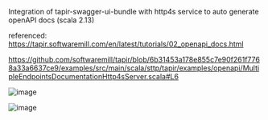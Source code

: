 Integration of tapir-swagger-ui-bundle with http4s service to auto generate openAPI docs (scala 2.13)

referenced: 
https://tapir.softwaremill.com/en/latest/tutorials/02_openapi_docs.html 

https://github.com/softwaremill/tapir/blob/6b31453a178e855c7e90f261f7768a33a6637ce9/examples/src/main/scala/sttp/tapir/examples/openapi/MultipleEndpointsDocumentationHttp4sServer.scala#L6

![image](https://github.com/user-attachments/assets/dab3430a-2d83-44ec-870d-4ab741327e89)


![image](https://github.com/user-attachments/assets/e3c1b32b-4c23-4622-8d00-c1218257f120)
